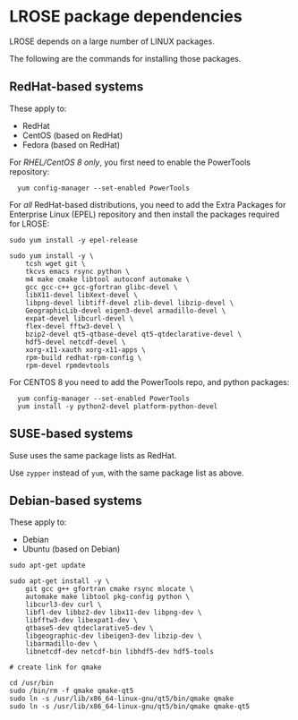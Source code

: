 # LROSE package dependencies

LROSE depends on a large number of LINUX packages.

The following are the commands for installing those packages.

## RedHat-based systems

These apply to:

  * RedHat
  * CentOS (based on RedHat)
  * Fedora (based on RedHat)

For *RHEL/CentOS 8 only*, you first need to enable the PowerTools repository:

```
  yum config-manager --set-enabled PowerTools
```
For *all* RedHat-based distributions, you need to add the Extra Packages for Enterprise Linux (EPEL) repository and then install the packages required for LROSE:

```
sudo yum install -y epel-release

sudo yum install -y \
    tcsh wget git \
    tkcvs emacs rsync python \
    m4 make cmake libtool autoconf automake \
    gcc gcc-c++ gcc-gfortran glibc-devel \
    libX11-devel libXext-devel \
    libpng-devel libtiff-devel zlib-devel libzip-devel \
    GeographicLib-devel eigen3-devel armadillo-devel \
    expat-devel libcurl-devel \
    flex-devel fftw3-devel \
    bzip2-devel qt5-qtbase-devel qt5-qtdeclarative-devel \
    hdf5-devel netcdf-devel \
    xorg-x11-xauth xorg-x11-apps \
    rpm-build redhat-rpm-config \
    rpm-devel rpmdevtools
```

For CENTOS 8 you need to add the PowerTools repo, and python packages:

```
  yum config-manager --set-enabled PowerTools
  yum install -y python2-devel platform-python-devel
```

## SUSE-based systems

Suse uses the same package lists as RedHat.

Use ```zypper``` instead of ```yum```, with the same package list as above.

## Debian-based systems

These apply to:

  * Debian
  * Ubuntu (based on Debian)

```
sudo apt-get update 

sudo apt-get install -y \
    git gcc g++ gfortran cmake rsync mlocate \
    automake make libtool pkg-config python \
    libcurl3-dev curl \
    libfl-dev libbz2-dev libx11-dev libpng-dev \
    libfftw3-dev libexpat1-dev \
    qtbase5-dev qtdeclarative5-dev \
    libgeographic-dev libeigen3-dev libzip-dev \
    libarmadillo-dev \
    libnetcdf-dev netcdf-bin libhdf5-dev hdf5-tools

# create link for qmake

cd /usr/bin
sudo /bin/rm -f qmake qmake-qt5
sudo ln -s /usr/lib/x86_64-linux-gnu/qt5/bin/qmake qmake
sudo ln -s /usr/lib/x86_64-linux-gnu/qt5/bin/qmake qmake-qt5
```

